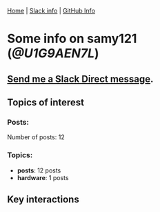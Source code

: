 [Home](https://kelu124.github.io/echommunity/) | [Slack info](https://kelu124.github.io/echommunity/) | [GitHub Info](https://kelu124.github.io/echommunity/github.html)

# Some info on __samy121__ (_@U1G9AEN7L_)


## [Send me a Slack Direct message](https://echopen.slack.com/messages/@samy121/).

## Topics of interest

### Posts: 

Number of posts: 12

### Topics:

* __posts__: 12 posts
* __hardware__: 1 posts

## Key interactions 

